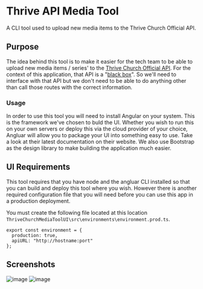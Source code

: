 # Thrive API Media Tool
A CLI tool used to upload new media items to the Thrive Church Official API.

## Purpose
The idea behind this tool is to make it easier for the tech team to be able to upload new media items / series' to the [Thrive Church Official API](https://github.com/ThriveCommunityChurch/ThriveChurchOfficialAPI/). For the context of this application, that API is a "[black box](https://en.wikipedia.org/wiki/Black_box)". So we'll need to interface with that API but we don't need to be able to do anything other than call those routes with the correct information.

### Usage
In order to use this tool you will need to install Angular on your system. This is the framework we've chosen to buld the UI. Whether you wish to run this on your own servers or deploy this via the cloud provider of your choice, Angluar will allow you to package your UI into something easy to use. Take a look at their latest documentation on their website. We also use Bootstrap as the design library to make building the application much easier.

## UI Requirements
  This tool requires that you have node and the angluar CLI installed so that you can build and deploy this tool where you wish. However there is another required configuration file that you will need before you can use this app in a production deployment.
  
  You must create the following file located at this location `ThriveChurchMediaToolUI\src\environments\environment.prod.ts`.
  
  ```
export const environment = {
    production: true,
    apiURL: "http://hostname:port"
};
  ```
  
## Screenshots
![image](https://user-images.githubusercontent.com/22202975/205739159-096eb0bb-5f23-4819-8ea0-0cc860f530d8.png)
![image](https://user-images.githubusercontent.com/22202975/205739389-20952d2c-6b95-497d-9b1c-9912ed828786.png)

